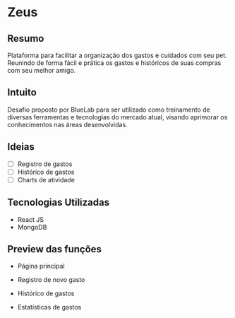 # Zeus

## Resumo
Plataforma para facilitar a organização dos gastos e cuidados com seu pet. Reunindo de forma fácil e prática os gastos e históricos de suas compras com seu melhor amigo.

## Intuito
Desafio proposto por BlueLab para ser utilizado como treinamento de diversas ferramentas e tecnologias do mercado atual, visando aprimorar os conhecimentos nas áreas desenvolvidas.

## Ideias
- [ ] Registro de gastos
- [ ] Histórico de gastos
- [ ] Charts de atividade

## Tecnologias Utilizadas

- React JS
- MongoDB

## Preview das funções

- Página principal



- Registro de novo gasto



- Histórico de gastos



- Estatísticas de gastos

